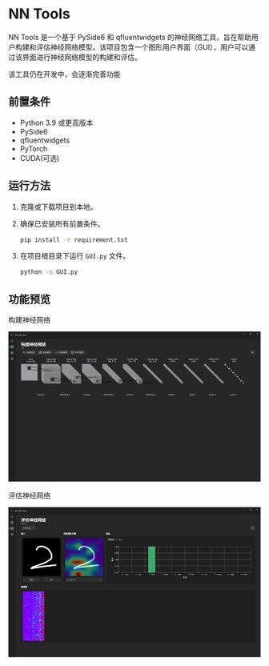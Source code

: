# NN Tools

NN Tools 是一个基于 PySide6 和 qfluentwidgets 的神经网络工具，旨在帮助用户构建和评估神经网络模型。该项目包含一个图形用户界面（GUI），用户可以通过该界面进行神经网络模型的构建和评估。

该工具仍在开发中，会逐渐完善功能

## 前置条件

- Python 3.9 或更高版本
- PySide6
- qfluentwidgets
- PyTorch
- CUDA(可选)

## 运行方法

1. 克隆或下载项目到本地。
2. 确保已安装所有前置条件。

   ```bash
   pip install -r requirement.txt
   ```
3. 在项目根目录下运行 `GUI.py` 文件。

   ```bash
   python -u GUI.py
   ```

## 功能预览

构建神经网络

![1731435924409](images/README/1731435924409.png)

评估神经网络

![1731436290919](images/README/1731436290919.png)
